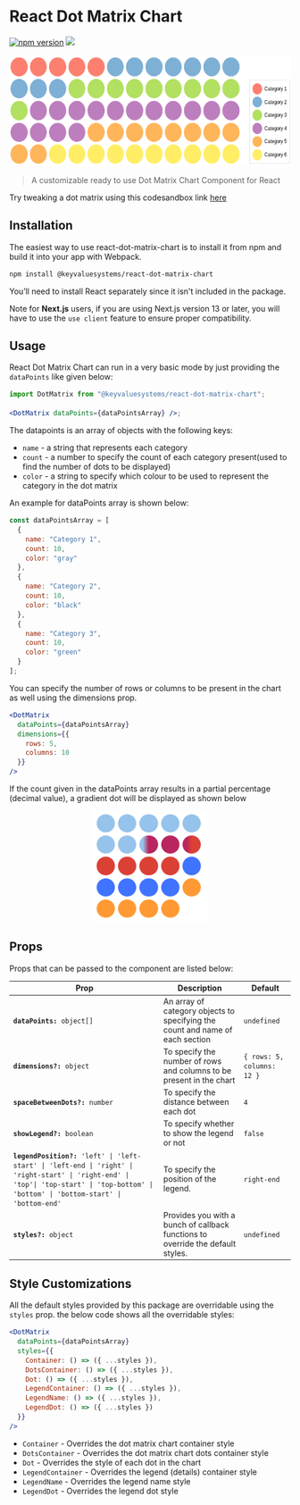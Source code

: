 # React Dot Matrix Chart

<a href="https://www.npmjs.com/package/@keyvaluesystems/react-dot-matrix-chart"><img src="https://badgen.net/npm/v/@keyvaluesystems/react-dot-matrix-chart?color=blue" alt="npm version"></a> <a href="https://www.npmjs.com/package/@keyvaluesystems/react-dot-matrix-chart" ><img src="https://img.shields.io/npm/dw/@keyvaluesystems/react-dot-matrix-chart?label=Downloads" /></a> <a href="https://github.com/KeyValueSoftwareSystems/react-dot-matrix-chart"><img src="https://github.com/KeyValueSoftwareSystems/react-dot-matrix-chart/actions/workflows/deploy.yml/badge.svg" alt="" /></a>

<div align="center">
<img src="./screenshot.png" alt="" width="573" height="199"/>
</div>

> A customizable ready to use Dot Matrix Chart Component for React

Try tweaking a dot matrix using this codesandbox link <a href="https://codesandbox.io/s/dot-matrix-chart-996cd3" >here</a>

## Installation

The easiest way to use react-dot-matrix-chart is to install it from npm and build it into your app with Webpack.

```bash
npm install @keyvaluesystems/react-dot-matrix-chart
```

You’ll need to install React separately since it isn't included in the package.

Note for **Next.js** users, if you are using Next.js version 13 or later, you will have to use the `use client` feature to ensure proper compatibility.

## Usage

React Dot Matrix Chart can run in a very basic mode by just providing the `dataPoints` like given below:

```jsx
import DotMatrix from "@keyvaluesystems/react-dot-matrix-chart";

<DotMatrix dataPoints={dataPointsArray} />;
```

The datapoints is an array of objects with the following keys:

- `name` - a string that represents each category
- `count` - a number to specify the count of each category present(used to find the number of dots to be displayed)
- `color` - a string to specify which colour to be used to represent the category in the dot matrix

An example for dataPoints array is shown below:

```jsx
const dataPointsArray = [
  {
    name: "Category 1",
    count: 10,
    color: "gray"
  },
  {
    name: "Category 2",
    count: 10,
    color: "black"
  },
  {
    name: "Category 3",
    count: 10,
    color: "green"
  }
];
```

You can specify the number of rows or columns to be present in the chart as well using the dimensions prop.

```jsx
<DotMatrix
  dataPoints={dataPointsArray}
  dimensions={{
    rows: 5,
    columns: 10
  }}
/>
```

If the count given in the dataPoints array results in a partial percentage (decimal value), a gradient dot will be displayed as shown below

<div  align="center">
<img  src="./screenshotPartial.png"  alt=""  width="208"  height="199"/>
</div>

## Props

Props that can be passed to the component are listed below:

<table>
  <thead>
    <tr>
      <th>Prop</th>
      <th>Description</th>
      <th>Default</th>
    </tr>
  </thead>
  <tbody>
    <tr>
      <td><code><b>dataPoints:</b> object[]</code></td>
      <td>
      An array of category objects to specifying the count and name of each section
      </td>
      <td><code>undefined</code></td>
    </tr>
    <tr>
      <td><code><b>dimensions?:</b> object</code></td>
      <td>
      To specify the number of rows and columns to be present in the chart
      </td>
      <td><code>{ rows: 5, columns: 12 }</code></td>
    </tr>
    <tr>
      <td><code><b>spaceBetweenDots?:</b> number</code></td>
      <td>
         To specify the distance between each dot
      </td>
      <td><code>4</code></td>
    </tr>
    <tr>
      <td><code><b>showLegend?:</b> boolean</code></td>
      <td>
        To specify whether to show the legend or not
      </td>
      <td><code>false</code></td>
    </tr>
    <tr>
      <td><code><b>legendPosition?:</b> 'left' | 'left-start' | 'left-end | 'right' | 'right-start' | 'right-end' | 'top'| 'top-start' | 'top-bottom' | 'bottom' | 'bottom-start' | 'bottom-end' </code></td>
      <td>
        To specify the position of the legend.
      </td>
      <td><code>right-end</code></td>
    </tr>
      <tr>
      <td><code><b>styles?:</b> object</code></td>
      <td>
      Provides you with a bunch of callback functions to override the default styles.
      </td>
      <td><code>undefined</code></td>
    </tr>
  </tbody>
</table>

## Style Customizations

All the default styles provided by this package are overridable using the `styles` prop.
the below code shows all the overridable styles:

```jsx
<DotMatrix
  dataPoints={dataPointsArray}
  styles={{
    Container: () => ({ ...styles }),
    DotsContainer: () => ({ ...styles }),
    Dot: () => ({ ...styles }),
    LegendContainer: () => ({ ...styles }),
    LegendName: () => ({ ...styles }),
    LegendDot: () => ({ ...styles })
  }}
/>
```

- `Container` - Overrides the dot matrix chart container style
- `DotsContainer` - Overrides the dot matrix chart dots container style
- `Dot` - Overrides the style of each dot in the chart
- `LegendContainer` - Overrides the legend (details) container style
- `LegendName` - Overrides the legend name style
- `LegendDot` - Overrides the legend dot style
